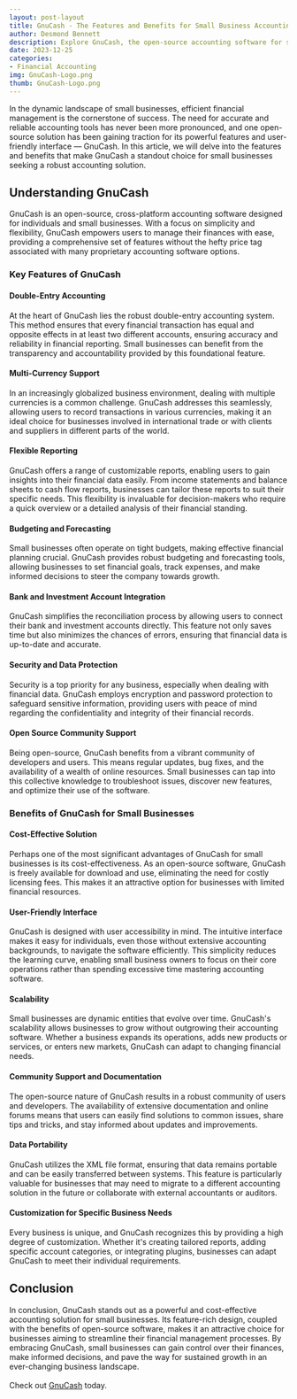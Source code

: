```yaml
---
layout: post-layout
title: GnuCash - The Features and Benefits for Small Business Accounting
author: Desmond Bennett
description: Explore GnuCash, the open-source accounting software for small businesses, offering powerful tools for managing finances efficiently.
date: 2023-12-25
categories:
- Financial Accounting
img: GnuCash-Logo.png
thumb: GnuCash-Logo.png
---
```


In the dynamic landscape of small businesses, efficient financial management is 
the cornerstone of success. The need for accurate and reliable accounting tools 
has never been more pronounced, and one open-source solution has been gaining 
traction for its powerful features and user-friendly interface — GnuCash. 
In this article, we will delve into the features and benefits that make 
GnuCash a standout choice for small businesses seeking a robust accounting solution.

<!--more-->

## Understanding GnuCash

GnuCash is an open-source, cross-platform accounting software designed for 
individuals and small businesses. With a focus on simplicity and flexibility, 
GnuCash empowers users to manage their finances with ease, providing a 
comprehensive set of features without the hefty price tag associated with 
many proprietary accounting software options.

### Key Features of GnuCash

#### Double-Entry Accounting
At the heart of GnuCash lies the robust double-entry accounting system. 
This method ensures that every financial transaction has equal and opposite 
effects in at least two different accounts, ensuring accuracy and reliability 
in financial reporting. Small businesses can benefit from the transparency 
and accountability provided by this foundational feature.

#### Multi-Currency Support
In an increasingly globalized business environment, dealing with multiple 
currencies is a common challenge. GnuCash addresses this seamlessly, 
allowing users to record transactions in various currencies, making it an 
ideal choice for businesses involved in international trade or with clients 
and suppliers in different parts of the world.

#### Flexible Reporting
GnuCash offers a range of customizable reports, enabling users to gain 
insights into their financial data easily. From income statements and balance 
sheets to cash flow reports, businesses can tailor these reports to suit their 
specific needs. This flexibility is invaluable for decision-makers who require 
a quick overview or a detailed analysis of their financial standing.

#### Budgeting and Forecasting
Small businesses often operate on tight budgets, making effective financial 
planning crucial. GnuCash provides robust budgeting and forecasting tools, 
allowing businesses to set financial goals, track expenses, and make informed 
decisions to steer the company towards growth.

#### Bank and Investment Account Integration
GnuCash simplifies the reconciliation process by allowing users to connect 
their bank and investment accounts directly. This feature not only saves time 
but also minimizes the chances of errors, ensuring that financial data is 
up-to-date and accurate.

#### Security and Data Protection
Security is a top priority for any business, especially when dealing with 
financial data. GnuCash employs encryption and password protection to safeguard 
sensitive information, providing users with peace of mind regarding the 
confidentiality and integrity of their financial records.

#### Open Source Community Support
Being open-source, GnuCash benefits from a vibrant community of developers and 
users. This means regular updates, bug fixes, and the availability of a wealth 
of online resources. Small businesses can tap into this collective knowledge to
troubleshoot issues, discover new features, and optimize their use of the software.

### Benefits of GnuCash for Small Businesses

#### Cost-Effective Solution
Perhaps one of the most significant advantages of GnuCash for small businesses 
is its cost-effectiveness. As an open-source software, GnuCash is freely 
available for download and use, eliminating the need for costly licensing fees. 
This makes it an attractive option for businesses with limited financial resources.

#### User-Friendly Interface
GnuCash is designed with user accessibility in mind. The intuitive interface 
makes it easy for individuals, even those without extensive accounting backgrounds, 
to navigate the software efficiently. This simplicity reduces the learning curve, 
enabling small business owners to focus on their core operations rather than 
spending excessive time mastering accounting software.

#### Scalability
Small businesses are dynamic entities that evolve over time. GnuCash's 
scalability allows businesses to grow without outgrowing their accounting 
software. Whether a business expands its operations, adds new products or 
services, or enters new markets, GnuCash can adapt to changing financial needs.

#### Community Support and Documentation
The open-source nature of GnuCash results in a robust community of users and 
developers. The availability of extensive documentation and online forums means 
that users can easily find solutions to common issues, share tips and tricks, 
and stay informed about updates and improvements.

#### Data Portability
GnuCash utilizes the XML file format, ensuring that data remains portable 
and can be easily transferred between systems. This feature is particularly 
valuable for businesses that may need to migrate to a different accounting 
solution in the future or collaborate with external accountants or auditors.

#### Customization for Specific Business Needs
Every business is unique, and GnuCash recognizes this by providing a high 
degree of customization. Whether it's creating tailored reports, adding 
specific account categories, or integrating plugins, businesses can adapt 
GnuCash to meet their individual requirements.

## Conclusion
In conclusion, GnuCash stands out as a powerful and cost-effective accounting 
solution for small businesses. Its feature-rich design, coupled with the 
benefits of open-source software, makes it an attractive choice for businesses 
aiming to streamline their financial management processes. By embracing GnuCash, 
small businesses can gain control over their finances, make informed decisions, 
and pave the way for sustained growth in an ever-changing business landscape.
<br/><br/>
Check out [GnuCash](https://gnucash.org/) today.
